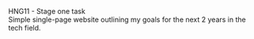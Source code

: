 HNG11 - Stage one task<br>
Simple single-page website outlining my goals for the next 2 years in the tech field.